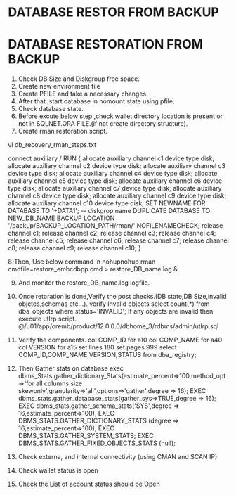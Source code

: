 # DATABASE  RESTOR FROM BACKUP

DATABASE  RESTORATION FROM BACKUP
===============================================================
1) Check DB Size and Diskgroup free space.
2) Create new environment file
3) Create PFILE and take a necessary changes.
4) After that ,start database in nomount state using pfile.
5) Check database state.
6) Before excute below step ,check wallet directory location is present or not in SQLNET.ORA FILE.(if not create directory structure).
7) Create rman restoration script.

vi db_recovery_rman_steps.txt

connect auxiliary /
RUN
{
allocate auxiliary channel c1 device type disk;
allocate auxiliary channel c2 device type disk;
allocate auxiliary channel c3 device type disk;
allocate auxiliary channel c4 device type disk;
allocate auxiliary channel c5 device type disk;
allocate auxiliary channel c6 device type disk;
allocate auxiliary channel c7 device type disk;
allocate auxiliary channel c8 device type disk;
allocate auxiliary channel c9 device type disk;
allocate auxiliary channel c10 device type disk;
SET NEWNAME FOR DATABASE TO '+DATA1'; -- diskgrop name
DUPLICATE DATABASE TO NEW_DB_NAME
BACKUP LOCATION '/backup/BACKUP_LOCATION_PATH/rman/'
NOFILENAMECHECK;
release channel c1;
release channel c2;
release channel c3;
release channel c4;
release channel c5;
release channel c6;
release channel c7;
release channel c8;
release channel c9;
release channel c10;
}

8)Then, Use below command in nohupnohup rman cmdfile=restore_embcdbpp.cmd > restore_DB_name.log &

9) And monitor the restore_DB_name.log logfile.

10) Once retoration is done,Verify the post checks.(DB state,DB Size,invalid objetcs,schemas etc...).
verify Invalid objects
select count(*) from dba_objects where status='INVALID';
If any objects are invalid then execute utlrp script.
@/u01/app/oremb/product/12.0.0.0/dbhome_3/rdbms/admin/utlrp.sql

11) Verify the components.
col COMP_ID for a10
col COMP_NAME for a40
col VERSION for a15
set lines 180
set pages 999
select COMP_ID,COMP_NAME,VERSION,STATUS from dba_registry;

12) Then Gather stats on database
exec dbms_Stats.gather_dictionary_Stats(estimate_percent=>100,method_opt=>'for all columns size skewonly',granularity=>'all',options=>'gather',degree => 16);
EXEC dbms_stats.gather_database_stats(gather_sys=>TRUE,degree => 16);
EXEC dbms_stats.gather_schema_stats('SYS',degree => 16,estimate_percent=>100);
EXEC DBMS_STATS.GATHER_DICTIONARY_STATS (degree => 16,estimate_percent=>100);
EXEC DBMS_STATS.GATHER_SYSTEM_STATS;
EXEC DBMS_STATS.GATHER_FIXED_OBJECTS_STATS (null);


13) Check externa, and internal connectivity (using CMAN and SCAN IP)
14) Check wallet status is open
15) Check the List of account status should be Open 
